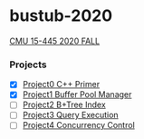 # bustub-2020
[CMU 15-445 2020 FALL](https://15445.courses.cs.cmu.edu/fall2020/)

### Projects

- [x] [Project0 C++ Primer](https://github.com/rayzui/bustub-2020/commit/c4fb7e8ab0def2fb8401cc02be900b685283fc8b)
- [x] [Project1 Buffer Pool Manager](https://github.com/rayzui/bustub-2020/commit/591263619916a20c81ed4c95d93b935bed6d279e)
- [ ] [Project2 B+Tree Index](https://15445.courses.cs.cmu.edu/fall2020/project2/)
- [ ] [Project3 Query Execution](https://15445.courses.cs.cmu.edu/fall2020/project3/)
- [ ] [Project4 Concurrency Control](https://15445.courses.cs.cmu.edu/fall2020/project4/)
